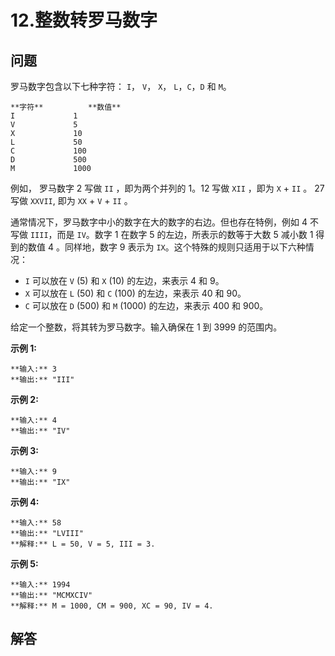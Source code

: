 # 12.整数转罗马数字

## 问题

罗马数字包含以下七种字符： `I`， `V`， `X`， `L`，`C`，`D` 和 `M`。

```
**字符**          **数值**
I             1
V             5
X             10
L             50
C             100
D             500
M             1000
```

例如， 罗马数字 2 写做 `II` ，即为两个并列的 1。12 写做 `XII` ，即为 `X` \+ `II` 。 27 写做 `XXVII`, 即为 `XX` \+ `V` \+ `II` 。

通常情况下，罗马数字中小的数字在大的数字的右边。但也存在特例，例如 4 不写做 `IIII`，而是 `IV`。数字 1 在数字 5 的左边，所表示的数等于大数 5 减小数 1 得到的数值 4 。同样地，数字 9 表示为 `IX`。这个特殊的规则只适用于以下六种情况：

* `I` 可以放在 `V` (5) 和 `X` (10) 的左边，来表示 4 和 9。
* `X` 可以放在 `L` (50) 和 `C` (100) 的左边，来表示 40 和 90。  
* `C` 可以放在 `D` (500) 和 `M` (1000) 的左边，来表示 400 和 900。

给定一个整数，将其转为罗马数字。输入确保在 1 到 3999 的范围内。

**示例 1:**

```
**输入:** 3
**输出:** "III"
```

**示例 2:**

```
**输入:** 4
**输出:** "IV"
```

**示例 3:**

```
**输入:** 9
**输出:** "IX"
```

**示例 4:**

```
**输入:** 58
**输出:** "LVIII"
**解释:** L = 50, V = 5, III = 3.

```

**示例 5:**

```
**输入:** 1994
**输出:** "MCMXCIV"
**解释:** M = 1000, CM = 900, XC = 90, IV = 4.
```



## 解答


